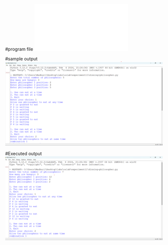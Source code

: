 #program file
![program file](dinning-philosopher.py)

#sample output
![sample output](philosopher_sample_op(1).png)

#Executed output
![Executed output](philosopher_executed_op(1).png)
